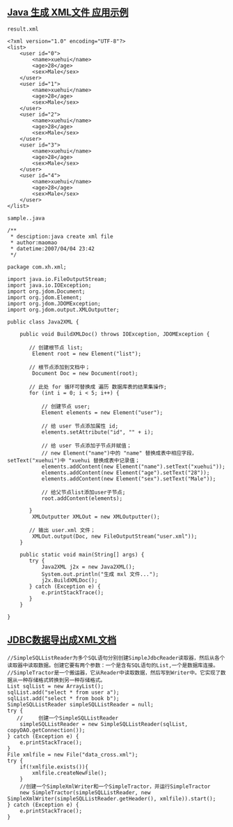 ## [Java 生成 XML文件 应用示例](http://zc4530.iteye.com/blog/70062)
`result.xml`

    <?xml version="1.0" encoding="UTF-8"?>  
    <list>  
        <user id="0">  
            <name>xuehui</name>  
            <age>28</age>  
            <sex>Male</sex>  
        </user>  
        <user id="1">  
            <name>xuehui</name>  
            <age>28</age>  
            <sex>Male</sex>  
        </user>  
        <user id="2">  
            <name>xuehui</name>  
            <age>28</age>  
            <sex>Male</sex>  
        </user>  
        <user id="3">  
            <name>xuehui</name>  
            <age>28</age>  
            <sex>Male</sex>  
        </user>  
        <user id="4">   
            <name>xuehui</name>   
            <age>28</age>   
            <sex>Male</sex>   
        </user>   
    </list>

`sample..java`

    /**  
     * desciption:java create xml file  
     * author:maomao  
     * datetime:2007/04/04 23:42  
     */  
        
    package com.xh.xml;   
        
    import java.io.FileOutputStream;   
    import java.io.IOException;   
    import org.jdom.Document;   
    import org.jdom.Element;   
    import org.jdom.JDOMException;   
    import org.jdom.output.XMLOutputter;   
        
    public class Java2XML {   
        
        public void BuildXMLDoc() throws IOException, JDOMException {   
        
           // 创建根节点 list;   
            Element root = new Element("list");   
              
           // 根节点添加到文档中；   
            Document Doc = new Document(root);   
        
           // 此处 for 循环可替换成 遍历 数据库表的结果集操作;   
           for (int i = 0; i < 5; i++) {   
                  
               // 创建节点 user;   
               Element elements = new Element("user");   
                  
               // 给 user 节点添加属性 id;   
               elements.setAttribute("id", "" + i);   
                  
               // 给 user 节点添加子节点并赋值；   
               // new Element("name")中的 "name" 替换成表中相应字段，setText("xuehui")中 "xuehui 替换成表中记录值；   
               elements.addContent(new Element("name").setText("xuehui"));  
               elements.addContent(new Element("age").setText("28"));  
               elements.addContent(new Element("sex").setText("Male"));  
       
               // 给父节点list添加user子节点;  
               root.addContent(elements);  
       
           }  
            XMLOutputter XMLOut = new XMLOutputter();  
             
           // 输出 user.xml 文件；  
            XMLOut.output(Doc, new FileOutputStream("user.xml"));  
        }  
       
        public static void main(String[] args) {  
           try {  
               Java2XML j2x = new Java2XML();  
               System.out.println("生成 mxl 文件...");  
               j2x.BuildXMLDoc();  
           } catch (Exception e) {  
               e.printStackTrace();  
           }  
        }  
       
    }  


## [JDBC数据导出成XML文档](http://bbs.3gstdy.com/a-12-1.html)

    //SimpleSQLListReader为多个SQL语句分别创建SimpleJdbcReader读取器，然后从各个读取器中读取数据。创建它要有两个参数：一个是含有SQL语句的List,一个是数据库连接。
    //SimpleTractor是一个搬运器，它从Reader中读取数据，然后写到Writer中。它实现了数据从一种存储格式转换到另一种存储格式。
    List sqlList = new ArrayList();
    sqlList.add("select * from user a");
    sqlList.add("select * from book b");
    SimpleSQLListReader simpleSQLListReader = null;
    try {
       //     创建一个SimpleSQLListReader
        simpleSQLListReader = new SimpleSQLListReader(sqlList, copyDAO.getConnection());
    } catch (Exception e) {
        e.printStackTrace();
    }
    File xmlfile = new File("data_cross.xml");
    try {
        if(!xmlfile.exists()){
            xmlfile.createNewFile();
        }
        //创建一个SimpleXmlWriter和一个SimpleTractor，并运行SimpleTractor
        new SimpleTractor(simpleSQLListReader, new SimpleXmlWriter(simpleSQLListReader.getHeader(), xmlfile)).start();
    } catch (Exception e) {
        e.printStackTrace();
    }

